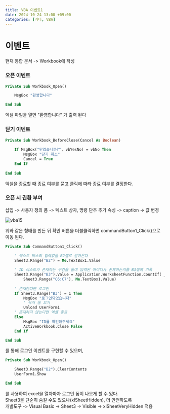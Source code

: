 ```yaml
---
title: VBA 이벤트1
date: 2024-10-24 13:00 +09:00
categories: [기타, VBA]
---
```

# 이벤트

현재 통합 문서 -> Workbook에 작성

### 오픈 이벤트
```vb
Private Sub Workbook_Open()

    MsgBox "환영합니다"

End Sub
```
엑셀 파일을 열면 "환영합니다" 가 출력 된다

### 닫기 이벤트
```vb
Private Sub Workbook_BeforeClose(Cancel As Boolean)
    
    If MsgBox("닫겠습니까?", vbYesNo) = vbNo Then
        MsgBox "닫기 취소"
        Cancel = True
    End If
    
End Sub
```
엑셀을 종료할 때 종료 여부를 묻고 클릭에 따라 종료 여부를 결정한다.

### 오픈 시 권환 부여
삽입 -> 사용자 정의 폼 -> 텍스트 상자, 명령 단추 추가
속성 -> caption -> 값 변경


![vba15](https://github.com/user-attachments/assets/6fa75877-ec70-49ac-9223-a82e22ba0d88)

위와 같은 형태를 만든 뒤 확인 버튼을 더블클릭하면 commandButton1_Click()으로 이동 된다.

```vb
Private Sub CommandButton1_Click()

    ' 텍스트 박스의 입력값을 B2셀로 받아온다
    Sheet3.Range("B2") = Me.TextBox1.Value
    
    ' ID 리스트가 존재하는 구간을 돌며 입력된 아이디가 존재하는지를 B3셀에 기록
    Sheet3.Range("B3").Value = Application.WorksheetFunction.CountIf( _
        Sheet3.Range("C6:C7"), Me.TextBox1.Value)
    
    ' 존재한다면 로그인
    If Sheet3.Range("B3") = 1 Then
        MsgBox "로그인되었습니다"
        ' 유저 폼 끄기
        Unload UserForm1
    ' 존재하지 않는다면 엑셀 종료
    Else
        MsgBox "ID를 확인해주세요"
        ActiveWorkbook.Close False
    End If

End Sub
```
를 통해 로그인 이벤트를 구현할 수 있으며,
```vb
Private Sub Workbook_Open()

    Sheet3.Range("B2").ClearContents
    UserForm1.Show

End Sub
```
를 사용하여 excel을 열자마자 로그인 폼이 나오게 할 수 있다.<br>
Sheet3을 단순히 숨길 수도 있으나(xlSheetHidden), 더 안전하도록<br>
개발도구 -> Visual Basic -> Sheet3 -> Visible -> xlSheetVeryHidden 적용